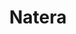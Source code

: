---
facebook: https://facebook.com/NateraGenetics
linkedin: https://linkedin.com/company/natera
logohandle: natera
sort: natera
title: Natera
twitter: https://x.com/nateragenetics
website: https://www.natera.com/
---